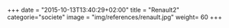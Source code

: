 +++
date = "2015-10-13T13:40:29+02:00"
title = "Renault2"
categorie="societe"
image = "img/references/renault.jpg"
weight= 60
+++

